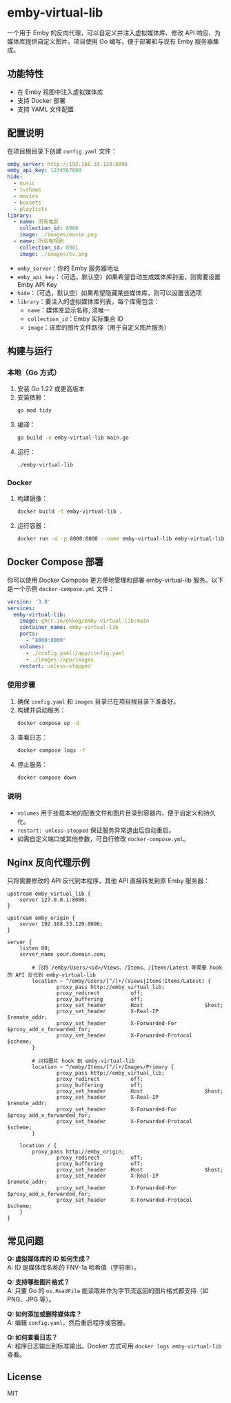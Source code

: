 # emby-virtual-lib

一个用于 Emby 的反向代理，可以自定义并注入虚拟媒体库、修改 API 响应、为媒体库提供自定义图片。项目使用 Go 编写，便于部署和与现有 Emby 服务器集成。

## 功能特性

- 在 Emby 视图中注入虚拟媒体库
- 支持 Docker 部署
- 支持 YAML 文件配置

## 配置说明

在项目根目录下创建 `config.yaml` 文件：

```yaml
emby_server: http://192.168.33.120:8096
emby_api_key: 1234567890
hide:
  - music
  - tvshows
  - movies
  - boxsets
  - playlists
library:
  - name: 所有电影
    collection_id: 8960
    image: ./images/movie.png
  - name: 所有电视剧
    collection_id: 8961
    image: ./images/tv.png
```

- `emby_server`：你的 Emby 服务器地址
- `emby_api_key`：（可选，默认空）如果希望自动生成媒体库封面，则需要设置 Emby API Key
- `hide`：（可选，默认空）如果希望隐藏某些媒体库，则可以设置该选项
- `library`：要注入的虚拟媒体库列表，每个库需包含：
  - `name`：媒体库显示名称, 须唯一
  - `collection_id`：Emby 实际集合 ID
  - `image`：该库的图片文件路径（用于自定义图片服务）

## 构建与运行

### 本地（Go 方式）

1. 安装 Go 1.22 或更高版本
2. 安装依赖：
   ```bash
   go mod tidy
   ```
3. 编译：
   ```bash
   go build -o emby-virtual-lib main.go
   ```
4. 运行：
   ```bash
   ./emby-virtual-lib
   ```

### Docker

1. 构建镜像：
   ```bash
   docker build -t emby-virtual-lib .
   ```
2. 运行容器：
   ```bash
   docker run -d -p 8000:8000 --name emby-virtual-lib emby-virtual-lib
   ```

## Docker Compose 部署

你可以使用 Docker Compose 更方便地管理和部署 emby-virtual-lib 服务。以下是一个示例 `docker-compose.yml` 文件：

```yaml
version: '3.8'
services:
  emby-virtual-lib:
    image: ghcr.io/ekkog/emby-virtual-lib:main
    container_name: emby-virtual-lib
    ports:
      - "8000:8000"
    volumes:
      - ./config.yaml:/app/config.yaml
      - ./images:/app/images
    restart: unless-stopped
```

### 使用步骤

1. 确保 `config.yaml` 和 `images` 目录已在项目根目录下准备好。
2. 构建并启动服务：
   ```bash
   docker compose up -d
   ```
3. 查看日志：
   ```bash
   docker compose logs -f
   ```
4. 停止服务：
   ```bash
   docker compose down
   ```

### 说明

- `volumes` 用于挂载本地的配置文件和图片目录到容器内，便于自定义和持久化。
- `restart: unless-stopped` 保证服务异常退出后自动重启。
- 如需自定义端口或其他参数，可自行修改 `docker-compose.yml`。

## Nginx 反向代理示例

只将需要修改的 API 反代到本程序，其他 API 直接转发到原 Emby 服务器：

```nginx
upstream emby_virtual_lib {
    server 127.0.0.1:8000;
}

upstream emby_origin {
    server 192.168.33.120:8096;
}

server {
    listen 80;
    server_name your.domain.com;

        # 只将 /emby/Users/<id>/Views、/Items、/Items/Latest 等需要 hook 的 API 反代到 emby-virtual-lib
        location ~ ^/emby/Users/[^/]+/(Views|Items|Items/Latest) {
                proxy_pass http://emby_virtual_lib;
                proxy_redirect          off;
                proxy_buffering         off;
                proxy_set_header        Host                    $host;
                proxy_set_header        X-Real-IP               $remote_addr;
                proxy_set_header        X-Forwarded-For         $proxy_add_x_forwarded_for;
                proxy_set_header        X-Forwarded-Protocol    $scheme;
        }

        # 只将图片 hook 到 emby-virtual-lib
        location ~ ^/emby/Items/[^/]+/Images/Primary {
                proxy_pass http://emby_virtual_lib;
                proxy_redirect          off;
                proxy_buffering         off;
                proxy_set_header        Host                    $host;
                proxy_set_header        X-Real-IP               $remote_addr;
                proxy_set_header        X-Forwarded-For         $proxy_add_x_forwarded_for;
                proxy_set_header        X-Forwarded-Protocol    $scheme;
        }

	location / {
		proxy_pass http://emby_origin;
                proxy_redirect          off;
                proxy_buffering         off;
                proxy_set_header        Host                    $host;
                proxy_set_header        X-Real-IP               $remote_addr;
                proxy_set_header        X-Forwarded-For         $proxy_add_x_forwarded_for;
                proxy_set_header        X-Forwarded-Protocol    $scheme;
	}
}
```

## 常见问题

**Q: 虚拟媒体库的 ID 如何生成？**  
A: ID 是媒体库名称的 FNV-1a 哈希值（字符串）。

**Q: 支持哪些图片格式？**  
A: 只要 Go 的 `os.ReadFile` 能读取并作为字节流返回的图片格式都支持（如 PNG、JPG 等）。

**Q: 如何添加或删除媒体库？**  
A: 编辑 `config.yaml`，然后重启程序或容器。

**Q: 如何查看日志？**  
A: 程序日志输出到标准输出。Docker 方式可用 `docker logs emby-virtual-lib` 查看。

## License

MIT 